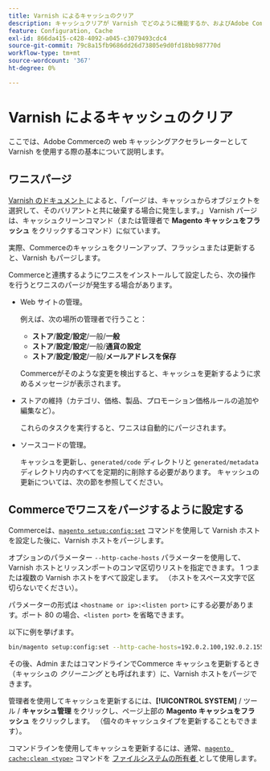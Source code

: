 ```yaml
---
title: Varnish によるキャッシュのクリア
description: キャッシュクリアが Varnish でどのように機能するか、およびAdobe Commerce アプリケーションの web キャッシュアクセラレーターとして使用する方法について説明します。
feature: Configuration, Cache
exl-id: 866da415-c428-4092-a045-c3079493cdc4
source-git-commit: 79c8a15fb9686dd26d73805e9d0fd18bb987770d
workflow-type: tm+mt
source-wordcount: '367'
ht-degree: 0%

---
```


# Varnish によるキャッシュのクリア

ここでは、Adobe Commerceの web キャッシングアクセラレーターとして Varnish を使用する際の基本について説明します。

## ワニスパージ

[Varnish のドキュメント ](https://www.varnish-cache.org/docs/trunk/users-guide/purging.html) によると、「*パージ* は、キャッシュからオブジェクトを選択して、そのバリアントと共に破棄する場合に発生します。」 Varnish パージは、キャッシュクリーンコマンド（または管理者で **Magento キャッシュをフラッシュ** をクリックするコマンド）に似ています。

実際、Commerceのキャッシュをクリーンアップ、フラッシュまたは更新すると、Varnish もパージします。

Commerceと連携するようにワニスをインストールして設定したら、次の操作を行うとワニスのパージが発生する場合があります。

- Web サイトの管理。

  例えば、次の場所の管理者で行うこと：

   - **ストア**/**設定**/**設定**/一般/**一般**
   - **ストア**/**設定**/**設定**/一般/**通貨の設定**
   - **ストア**/**設定**/**設定**/一般/**メールアドレスを保存**

  Commerceがそのような変更を検出すると、キャッシュを更新するように求めるメッセージが表示されます。

- ストアの維持（カテゴリ、価格、製品、プロモーション価格ルールの追加や編集など）。

  これらのタスクを実行すると、ワニスは自動的にパージされます。

- ソースコードの管理。

  キャッシュを更新し、`generated/code` ディレクトリと `generated/metadata` ディレクトリ内のすべてを定期的に削除する必要があります。 キャッシュの更新については、次の節を参照してください。

## Commerceでワニスをパージするように設定する

Commerceは、[`magento setup:config:set`](https://experienceleague.adobe.com/ja/docs/commerce-operations/tools/cli-reference/commerce-on-premises#setupconfigset) コマンドを使用して Varnish ホストを設定した後に、Varnish ホストをパージします。

オプションのパラメーター `--http-cache-hosts` パラメーターを使用して、Varnish ホストとリッスンポートのコンマ区切りリストを指定できます。 1 つまたは複数の Varnish ホストをすべて設定します。 （ホストをスペース文字で区切らないでください）。

パラメーターの形式は `<hostname or ip>:<listen port>` にする必要があります。ポート 80 の場合、`<listen port>` を省略できます。

以下に例を挙げます。

```bash
bin/magento setup:config:set --http-cache-hosts=192.0.2.100,192.0.2.155:6081
```

その後、Admin またはコマンドラインでCommerce キャッシュを更新するとき（キャッシュの *クリーニング* とも呼ばれます）に、Varnish ホストをパージできます。

管理者を使用してキャッシュを更新するには、**[!UICONTROL SYSTEM]** / ツール / **キャッシュ管理** をクリックし、ページ上部の **Magento キャッシュをフラッシュ** をクリックします。 （個々のキャッシュタイプを更新することもできます）。

コマンドラインを使用してキャッシュを更新するには、通常、[`magento cache:clean <type>`](../cli/manage-cache.md#clean-and-flush-cache-types) コマンドを [ ファイルシステムの所有者 ](../../installation/prerequisites/file-system/overview.md) として使用します。
